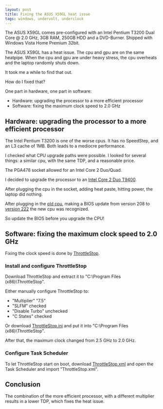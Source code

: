```yaml
---
layout: post
title: Fixing the ASUS X59GL heat issue
tags: windows, undervolt, underclock
---
```


The ASUS X59GL comes pre-configured with an Intel Pentium T3200 Dual Core @ 2.0 GHz, 3GB RAM, 250GB HDD and a DVD-Burner. Shipped with Windows Vista Home Premium 32bit.

The ASUS X59GL has a heat issue. The cpu and gpu are on the same heatpipe. When the cpu and gpu are under heavy stress, the cpu overheats and the laptop randomly shuts down.

It took me a while to find that out.

How do I fixed that?

One part in hardware, one part in software:

- Hardware: upgrading the processor to a more efficient processor
- Software: fixing the maximum clock speed to 2.0 GHz

## Hardware: upgrading the processor to a more efficient processor

The Intel Pentium T3200 is one of the worse cpus. It has no SpeedStep, and an L3 cache of 1MB. Both leads to a mediocre performance.

I checked what CPU upgrade paths were possible. I looked for several things: a similar cpu, with the same TDP, and a reasonable price.

The PGA478 socket allowed for an Intel Core 2 Duo/Quad.

I decided to upgrade the processor to an [Intel Core 2 Duo T9400](http://www.cpu-world.com/sspec/SL/SLGEK.html).

After plugging the cpu in the socket, adding heat paste, hitting power, the laptop did nothing.

After plugging in the [old cpu](http://www.cpu-world.com/sspec/SL/SLAVG.html), making a BIOS update from version 208 to [version 222](https://dlcdnets.asus.com/pub/ASUS/nb/F5GL/F5GLAS222.zip) the new cpu was recognized.

So update the BIOS before you upgrade the CPU!

## Software: fixing the maximum clock speed to 2.0 GHz

Fixing the clock speed is done by [ThrottleStop](https://www.techpowerup.com/download/techpowerup-throttlestop/).

### Install and configure ThrottleStop

Download ThrottleStop and extract it to "C:\Program Files (x86)\ThrottleStop".

Either manually configure ThrottleStop to:

* "Multiplier" "7.5"
* "SLFM" checked
* "Disable Turbo" unchecked
* "C States" checked

Or download [ThrottleStop.ini](https://github.com/ikem-krueger/ikem-krueger.github.io/raw/master/_files/ThrottleStop/ThrottleStop.ini) and put it into "C:\Program Files (x86)\ThrottleStop".

After that, the maximum clock changed from 2.5 GHz to 2.0 GHz.

### Configure Task Scheduler

To let ThrottleStop start on boot, download [ThrottleStop.xml](https://github.com/ikem-krueger/ikem-krueger.github.io/raw/master/_files/ThrottleStop/ThrottleStop.xml) and open the Task Scheduler and import "ThrottleStop.xml".

## Conclusion

The combination of the more efficient processor, with a different multiplier results in a lower TDP, which fixes the heat issue.
